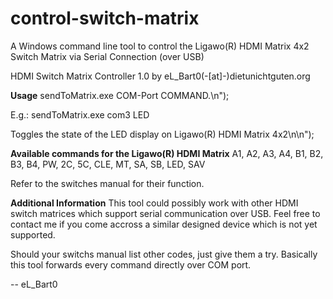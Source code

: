 control-switch-matrix
=====================

A Windows command line tool to control the Ligawo(R) HDMI Matrix 4x2 Switch Matrix via Serial Connection (over USB)

HDMI Switch Matrix Controller 1.0 by eL_Bart0(-[at]-)dietunichtguten.org

**Usage**
sendToMatrix.exe COM-Port COMMAND.\n");

E.g.: sendToMatrix.exe com3 LED

Toggles the state of the LED display on Ligawo(R) HDMI Matrix 4x2\n\n");

**Available commands for the Ligawo(R) HDMI Matrix**
A1, A2, A3, A4, B1, B2, B3, B4, PW, 2C, 5C, CLE, MT, SA, SB, LED, SAV

Refer to the switches manual for their function.

**Additional Information**
This tool could possibly work with other HDMI switch matrices which support serial communication over USB.
Feel free to contact me if you come accross a similar designed device which is not yet supported.

Should your switchs manual list other codes, just give them a try. Basically this tool forwards every command directly over COM port.

-- eL_Bart0
